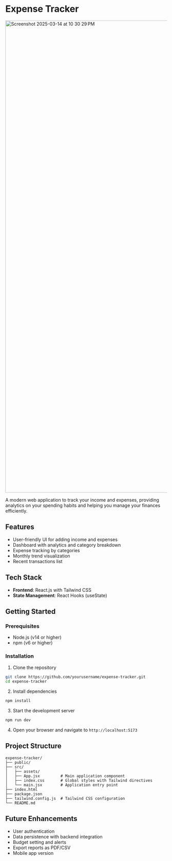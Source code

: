 # Expense Tracker

<img width="1468" alt="Screenshot 2025-03-14 at 10 30 29 PM" src="https://github.com/user-attachments/assets/ca729018-700f-43e6-94e5-2fe93844acb1" />


A modern web application to track your income and expenses, providing analytics on your spending habits and helping you manage your finances efficiently.

## Features

- User-friendly UI for adding income and expenses
- Dashboard with analytics and category breakdown
- Expense tracking by categories
- Monthly trend visualization
- Recent transactions list

## Tech Stack

- **Frontend**: React.js with Tailwind CSS
- **State Management**: React Hooks (useState)

## Getting Started

### Prerequisites

- Node.js (v14 or higher)
- npm (v6 or higher)

### Installation

1. Clone the repository
```bash
git clone https://github.com/yourusername/expense-tracker.git
cd expense-tracker
```

2. Install dependencies
```bash
npm install
```

3. Start the development server
```bash
npm run dev
```

4. Open your browser and navigate to `http://localhost:5173`

## Project Structure

```
expense-tracker/
├── public/
├── src/
│   ├── assets/
│   ├── App.jsx         # Main application component
│   ├── index.css       # Global styles with Tailwind directives
│   └── main.jsx        # Application entry point
├── index.html
├── package.json
├── tailwind.config.js  # Tailwind CSS configuration
└── README.md
```

## Future Enhancements

- User authentication
- Data persistence with backend integration
- Budget setting and alerts
- Export reports as PDF/CSV
- Mobile app version
